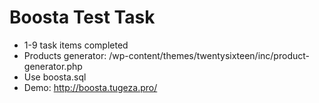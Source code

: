 # Boosta Test Task

* 1-9 task items completed
* Products generator: /wp-content/themes/twentysixteen/inc/product-generator.php
* Use boosta.sql
* Demo: http://boosta.tugeza.pro/
